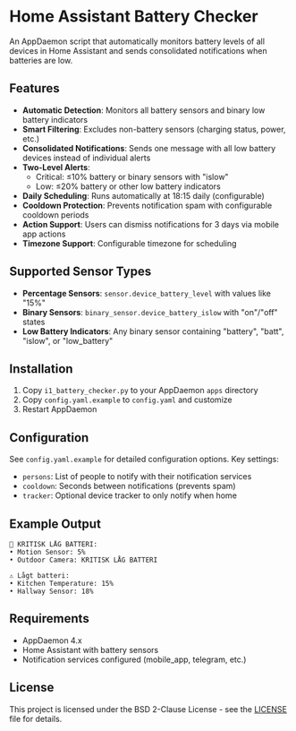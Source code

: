 # Home Assistant Battery Checker

An AppDaemon script that automatically monitors battery levels of all devices in Home Assistant and sends consolidated notifications when batteries are low.

## Features

- **Automatic Detection**: Monitors all battery sensors and binary low battery indicators
- **Smart Filtering**: Excludes non-battery sensors (charging status, power, etc.)
- **Consolidated Notifications**: Sends one message with all low battery devices instead of individual alerts
- **Two-Level Alerts**:
  - Critical: ≤10% battery or binary sensors with "islow"
  - Low: ≤20% battery or other low battery indicators
- **Daily Scheduling**: Runs automatically at 18:15 daily (configurable)
- **Cooldown Protection**: Prevents notification spam with configurable cooldown periods
- **Action Support**: Users can dismiss notifications for 3 days via mobile app actions
- **Timezone Support**: Configurable timezone for scheduling

## Supported Sensor Types

- **Percentage Sensors**: `sensor.device_battery_level` with values like "15%"
- **Binary Sensors**: `binary_sensor.device_battery_islow` with "on"/"off" states
- **Low Battery Indicators**: Any binary sensor containing "battery", "batt", "islow", or "low_battery"

## Installation

1. Copy `i1_battery_checker.py` to your AppDaemon `apps` directory
2. Copy `config.yaml.example` to `config.yaml` and customize
3. Restart AppDaemon

## Configuration

See `config.yaml.example` for detailed configuration options. Key settings:

- `persons`: List of people to notify with their notification services
- `cooldown`: Seconds between notifications (prevents spam)
- `tracker`: Optional device tracker to only notify when home

## Example Output

```
🚨 KRITISK LÅG BATTERI:
• Motion Sensor: 5%
• Outdoor Camera: KRITISK LÅG BATTERI

⚠️ Lågt batteri:
• Kitchen Temperature: 15%
• Hallway Sensor: 18%
```

## Requirements

- AppDaemon 4.x
- Home Assistant with battery sensors
- Notification services configured (mobile_app, telegram, etc.)

## License

This project is licensed under the BSD 2-Clause License - see the [LICENSE](LICENSE) file for details.
